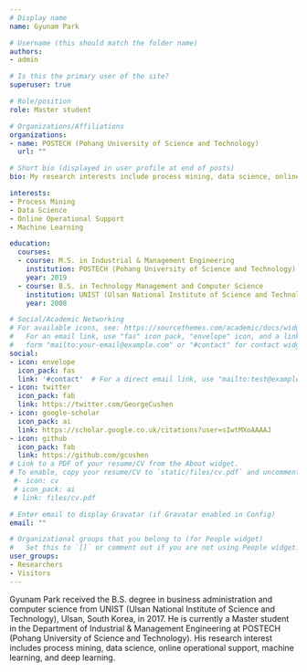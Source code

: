 ```yaml
---
# Display name
name: Gyunam Park

# Username (this should match the folder name)
authors:
- admin

# Is this the primary user of the site?
superuser: true

# Role/position
role: Master student

# Organizations/Affiliations
organizations:
- name: POSTECH (Pohang University of Science and Technology)
  url: ""

# Short bio (displayed in user profile at end of posts)
bio: My research interests include process mining, data science, online operational support and machine learning.

interests:
- Process Mining
- Data Science
- Online Operational Support
- Machine Learning

education:
  courses:
  - course: M.S. in Industrial & Management Engineering
    institution: POSTECH (Pohang University of Science and Technology)
    year: 2019
  - course: B.S. in Technology Management and Computer Science
    institution: UNIST (Ulsan National Institute of Science and Technology)
    year: 2008

# Social/Academic Networking
# For available icons, see: https://sourcethemes.com/academic/docs/widgets/#icons
#   For an email link, use "fas" icon pack, "envelope" icon, and a link in the
#   form "mailto:your-email@example.com" or "#contact" for contact widget.
social:
- icon: envelope
  icon_pack: fas
  link: '#contact'  # For a direct email link, use "mailto:test@example.org".
- icon: twitter
  icon_pack: fab
  link: https://twitter.com/GeorgeCushen
- icon: google-scholar
  icon_pack: ai
  link: https://scholar.google.co.uk/citations?user=sIwtMXoAAAAJ
- icon: github
  icon_pack: fab
  link: https://github.com/gcushen
# Link to a PDF of your resume/CV from the About widget.
# To enable, copy your resume/CV to `static/files/cv.pdf` and uncomment the lines below.
 #- icon: cv
 # icon_pack: ai
 # link: files/cv.pdf

# Enter email to display Gravatar (if Gravatar enabled in Config)
email: ""

# Organizational groups that you belong to (for People widget)
#   Set this to `[]` or comment out if you are not using People widget.
user_groups:
- Researchers
- Visitors
---
```


Gyunam Park received the B.S. degree in business administration and computer science from UNIST (Ulsan National Institute of Science and Technology), Ulsan, South Korea, in 2017. He is currently a Master student in the Department of Industrial & Management Engineering at POSTECH (Pohang University of Science and Technology). His research interest includes process mining, data science, online operational support, machine learning, and deep learning.